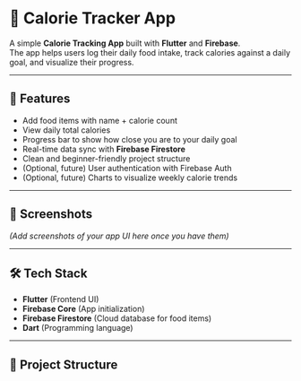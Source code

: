 # 🥗 Calorie Tracker App

A simple **Calorie Tracking App** built with **Flutter** and **Firebase**.  
The app helps users log their daily food intake, track calories against a daily goal, and visualize their progress.

---

## 🚀 Features

- Add food items with name + calorie count
- View daily total calories
- Progress bar to show how close you are to your daily goal
- Real-time data sync with **Firebase Firestore**
- Clean and beginner-friendly project structure
- (Optional, future) User authentication with Firebase Auth
- (Optional, future) Charts to visualize weekly calorie trends

---

## 📱 Screenshots

_(Add screenshots of your app UI here once you have them)_

---

## 🛠️ Tech Stack

- **Flutter** (Frontend UI)
- **Firebase Core** (App initialization)
- **Firebase Firestore** (Cloud database for food items)
- **Dart** (Programming language)

---

## 📂 Project Structure
